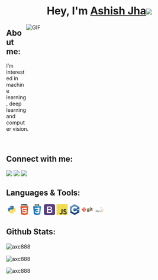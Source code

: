 <!--
### Hi there 👋


**axc888/axc888** is a ✨ _special_ ✨ repository because its `README.md` (this file) appears on your GitHub profile.

Here are some ideas to get you started:

- 🔭 I’m currently working on ...
- 🌱 I’m currently learning ...
- 👯 I’m looking to collaborate on ...
- 🤔 I’m looking for help with ...
- 💬 Ask me about ...
- 📫 How to reach me: ...
- 😄 Pronouns: ...
- ⚡ Fun fact: ...
-->

<!-- Greeting -->
<div align="center">
   <h1>Hey, I'm <a href="https://www.linkedin.com/in/ashishjha43/">Ashish Jha</a><img src="https://media.giphy.com/media/hvRJCLFzcasrR4ia7z/giphy.gif" width="25px"></h1>
</div>

<img align="right" height="270px" width="450px" alt="GIF" src="https://media.giphy.com/media/i4MAH84pqe2m2aVojc/giphy.gif" />


<!-- About -->
<div align="left">
   <h2>About me:</h2>
   <p>I’m interested in machine learning, deep learning and computer vision.</p>
</div>

<br>

<!-- Social Platforms -->
<div>
   <h2>Connect with me:</h2>
   <code><a href="mailto:ashish.k.jha93@gmail.com"><img height="30" <img src="https://img.icons8.com/fluency/48/000000/gmail-new.png"></a></code>
   <code><a href="https://www.linkedin.com/in/ashishjha43"><img height="30" <img src="https://img.icons8.com/external-justicon-flat-justicon/50/000000/external-linkedin-social-media-justicon-flat-justicon.png"></a></code>
   <code><a href="https://www.hackerrank.com/jha_ashish43"><img height="30" <img src="https://img.icons8.com/windows/32/000000/hackerrank.png"></a></code>
</div>

<!-- Languages & Tools -->
<div>
   <h2>Languages & Tools:</h2>
   <code><img height="30" src="https://raw.githubusercontent.com/github/explore/80688e429a7d4ef2fca1e82350fe8e3517d3494d/topics/python/python.png" alt="Python"></code>
   <code><img height="30" src="https://raw.githubusercontent.com/github/explore/80688e429a7d4ef2fca1e82350fe8e3517d3494d/topics/html/html.png" alt="HTML"></code>
   <code><img height="30" src="https://raw.githubusercontent.com/github/explore/80688e429a7d4ef2fca1e82350fe8e3517d3494d/topics/css/css.png" alt="CSS"></code>
   <code><img height="30" src="https://raw.githubusercontent.com/github/explore/80688e429a7d4ef2fca1e82350fe8e3517d3494d/topics/bootstrap/bootstrap.png" alt="Bootstrap"></code>
   <code><img height="30" src="https://raw.githubusercontent.com/github/explore/80688e429a7d4ef2fca1e82350fe8e3517d3494d/topics/javascript/javascript.png" alt="Javascript"></code>
   <code><img height="30" src="https://raw.githubusercontent.com/github/explore/80688e429a7d4ef2fca1e82350fe8e3517d3494d/topics/cpp/cpp.png" alt="C++"></code>
   <code><img height="30" src="https://raw.githubusercontent.com/github/explore/80688e429a7d4ef2fca1e82350fe8e3517d3494d/topics/git/git.png" alt="Git"></code>
   <code><img height="30" src="https://raw.githubusercontent.com/github/explore/80688e429a7d4ef2fca1e82350fe8e3517d3494d/topics/mysql/mysql.png" alt="MySQL"></code>
</div>

<!-- Github Statistics -->
<div>  
   <h2>Github Stats:</h2>
   <!-- Github Readme Streak Stats Credit: https://github.com/DenverCoder1/github-readme-streak-stats -->
   <p><img align="center" src="https://github-readme-streak-stats.herokuapp.com/?user=axc888&" alt="axc888" /></p>
   
   <!-- Github Readme Stats Credit: https://github.com/anuraghazra/github-readme-stats -->
   <p><img align="center" src="https://github-readme-stats.vercel.app/api?username=axc888&show_icons=true&locale=en" alt="axc888" /></p>
   <p><img align="center" src="https://github-readme-stats.vercel.app/api/top-langs?username=axc888&show_icons=true&locale=en&layout=compact" alt="axc888" /></p>   

</div>
